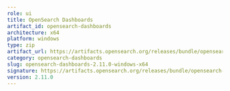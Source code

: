 ```yaml
---
role: ui
title: OpenSearch Dashboards
artifact_id: opensearch-dashboards
architecture: x64
platform: windows
type: zip
artifact_url: https://artifacts.opensearch.org/releases/bundle/opensearch-dashboards/2.11.0/opensearch-dashboards-2.11.0-windows-x64.zip
category: opensearch-dashboards
slug: opensearch-dashboards-2.11.0-windows-x64
signature: https://artifacts.opensearch.org/releases/bundle/opensearch-dashboards/2.11.0/opensearch-dashboards-2.11.0-windows-x64.zip.sig
version: 2.11.0
---
```


